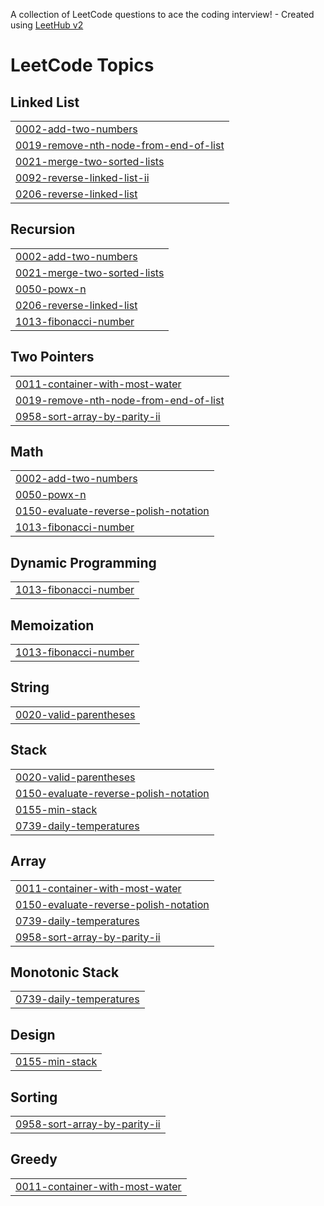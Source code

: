 A collection of LeetCode questions to ace the coding interview! - Created using [LeetHub v2](https://github.com/arunbhardwaj/LeetHub-2.0)
<!---LeetCode Topics Start-->
# LeetCode Topics
## Linked List
|  |
| ------- |
| [0002-add-two-numbers](https://github.com/Kamchieva/codes/tree/master/0002-add-two-numbers) |
| [0019-remove-nth-node-from-end-of-list](https://github.com/Kamchieva/codes/tree/master/0019-remove-nth-node-from-end-of-list) |
| [0021-merge-two-sorted-lists](https://github.com/Kamchieva/codes/tree/master/0021-merge-two-sorted-lists) |
| [0092-reverse-linked-list-ii](https://github.com/Kamchieva/codes/tree/master/0092-reverse-linked-list-ii) |
| [0206-reverse-linked-list](https://github.com/Kamchieva/codes/tree/master/0206-reverse-linked-list) |
## Recursion
|  |
| ------- |
| [0002-add-two-numbers](https://github.com/Kamchieva/codes/tree/master/0002-add-two-numbers) |
| [0021-merge-two-sorted-lists](https://github.com/Kamchieva/codes/tree/master/0021-merge-two-sorted-lists) |
| [0050-powx-n](https://github.com/Kamchieva/codes/tree/master/0050-powx-n) |
| [0206-reverse-linked-list](https://github.com/Kamchieva/codes/tree/master/0206-reverse-linked-list) |
| [1013-fibonacci-number](https://github.com/Kamchieva/codes/tree/master/1013-fibonacci-number) |
## Two Pointers
|  |
| ------- |
| [0011-container-with-most-water](https://github.com/Kamchieva/codes/tree/master/0011-container-with-most-water) |
| [0019-remove-nth-node-from-end-of-list](https://github.com/Kamchieva/codes/tree/master/0019-remove-nth-node-from-end-of-list) |
| [0958-sort-array-by-parity-ii](https://github.com/Kamchieva/codes/tree/master/0958-sort-array-by-parity-ii) |
## Math
|  |
| ------- |
| [0002-add-two-numbers](https://github.com/Kamchieva/codes/tree/master/0002-add-two-numbers) |
| [0050-powx-n](https://github.com/Kamchieva/codes/tree/master/0050-powx-n) |
| [0150-evaluate-reverse-polish-notation](https://github.com/Kamchieva/codes/tree/master/0150-evaluate-reverse-polish-notation) |
| [1013-fibonacci-number](https://github.com/Kamchieva/codes/tree/master/1013-fibonacci-number) |
## Dynamic Programming
|  |
| ------- |
| [1013-fibonacci-number](https://github.com/Kamchieva/codes/tree/master/1013-fibonacci-number) |
## Memoization
|  |
| ------- |
| [1013-fibonacci-number](https://github.com/Kamchieva/codes/tree/master/1013-fibonacci-number) |
## String
|  |
| ------- |
| [0020-valid-parentheses](https://github.com/Kamchieva/codes/tree/master/0020-valid-parentheses) |
## Stack
|  |
| ------- |
| [0020-valid-parentheses](https://github.com/Kamchieva/codes/tree/master/0020-valid-parentheses) |
| [0150-evaluate-reverse-polish-notation](https://github.com/Kamchieva/codes/tree/master/0150-evaluate-reverse-polish-notation) |
| [0155-min-stack](https://github.com/Kamchieva/codes/tree/master/0155-min-stack) |
| [0739-daily-temperatures](https://github.com/Kamchieva/codes/tree/master/0739-daily-temperatures) |
## Array
|  |
| ------- |
| [0011-container-with-most-water](https://github.com/Kamchieva/codes/tree/master/0011-container-with-most-water) |
| [0150-evaluate-reverse-polish-notation](https://github.com/Kamchieva/codes/tree/master/0150-evaluate-reverse-polish-notation) |
| [0739-daily-temperatures](https://github.com/Kamchieva/codes/tree/master/0739-daily-temperatures) |
| [0958-sort-array-by-parity-ii](https://github.com/Kamchieva/codes/tree/master/0958-sort-array-by-parity-ii) |
## Monotonic Stack
|  |
| ------- |
| [0739-daily-temperatures](https://github.com/Kamchieva/codes/tree/master/0739-daily-temperatures) |
## Design
|  |
| ------- |
| [0155-min-stack](https://github.com/Kamchieva/codes/tree/master/0155-min-stack) |
## Sorting
|  |
| ------- |
| [0958-sort-array-by-parity-ii](https://github.com/Kamchieva/codes/tree/master/0958-sort-array-by-parity-ii) |
## Greedy
|  |
| ------- |
| [0011-container-with-most-water](https://github.com/Kamchieva/codes/tree/master/0011-container-with-most-water) |
<!---LeetCode Topics End-->